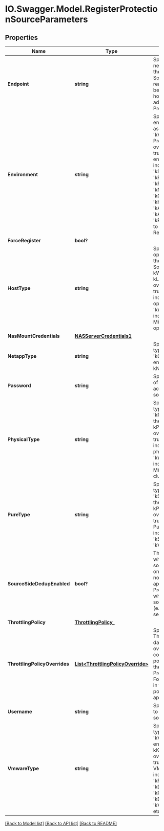 # IO.Swagger.Model.RegisterProtectionSourceParameters
## Properties

Name | Type | Description | Notes
------------ | ------------- | ------------- | -------------
**Endpoint** | **string** | Specifies the network endpoint of the Protection Source where it is reachable. It could be an URL or hostname or an IP address of the Protection Source. | [optional] 
**Environment** | **string** | Specifies the environment such as &#39;kPhysical&#39; or &#39;kVMware&#39; of the Protection Source. overrideDescription: true Supported environment types include &#39;kView&#39;, &#39;kSQL&#39;, &#39;kVMware&#39;, &#39;kPuppeteer&#39;, &#39;kPhysical&#39;, &#39;kPure&#39;, &#39;kNetapp, &#39;kGenericNas, &#39;kHyperV&#39;, &#39;kAcropolis&#39;, &#39;kAzure&#39;. NOTE: &#39;kPuppeteer&#39; refers to Cohesity&#39;s Remote Adapter. | [optional] 
**ForceRegister** | **bool?** |  | [optional] 
**HostType** | **string** | Specifies the optional OS type of the Protection Source (such as kWindows or kLinux). overrideDescription: true &#39;kLinux&#39; indicates the Linux operating system. &#39;kWindows&#39; indicates the Microsoft Windows operating system. | [optional] 
**NasMountCredentials** | [**NASServerCredentials1**](NASServerCredentials1.md) |  | [optional] 
**NetappType** | **string** | Specifies the entity type such as &#39;kCluster,&#39; if the environment is kNetapp. | [optional] 
**Password** | **string** | Specifies password of the username to access the target source. | [optional] 
**PhysicalType** | **string** | Specifies the entity type such as &#39;kPhysicalHost&#39; if the environment is kPhysical. overrideDescription: true &#39;kHost&#39; indicates a single physical server. &#39;kWindowsCluster&#39; indicates a Microsoft Windows cluster. | [optional] 
**PureType** | **string** | Specifies the entity type such as &#39;kStorageArray&#39; if the environment is kPure. overrideDescription: true Examples of Pure Objects include &#39;kStorageArray&#39; and &#39;kVolume&#39;. | [optional] 
**SourceSideDedupEnabled** | **bool?** | This controls whether to use source side dedup on the source or not. This is only applicable to Protection Sources which support source side dedup (e.g., Linux physical servers). | [optional] 
**ThrottlingPolicy** | [**ThrottlingPolicy_**](ThrottlingPolicy_.md) |  | [optional] 
**ThrottlingPolicyOverrides** | [**List&lt;ThrottlingPolicyOverride&gt;**](ThrottlingPolicyOverride.md) | Specifies a list of Throttling Policy for datastores that override the common throttling policy specified for the registered Protection Source. For datastores not in this list, common policy will still apply. | [optional] 
**Username** | **string** | Specifies username to access the target source. | [optional] 
**VmwareType** | **string** | Specifies the entity type such as &#39;kVCenter&#39; if the environment is kKMware. overrideDescription: true Examples of VMware Objects include &#39;kVCenter&#39;, &#39;kFolder&#39;, &#39;kDatacenter&#39;, &#39;kResourcePool&#39;, &#39;kDatastore&#39;, &#39;kVirtualMachine&#39;, etc. | [optional] 

[[Back to Model list]](../README.md#documentation-for-models) [[Back to API list]](../README.md#documentation-for-api-endpoints) [[Back to README]](../README.md)

